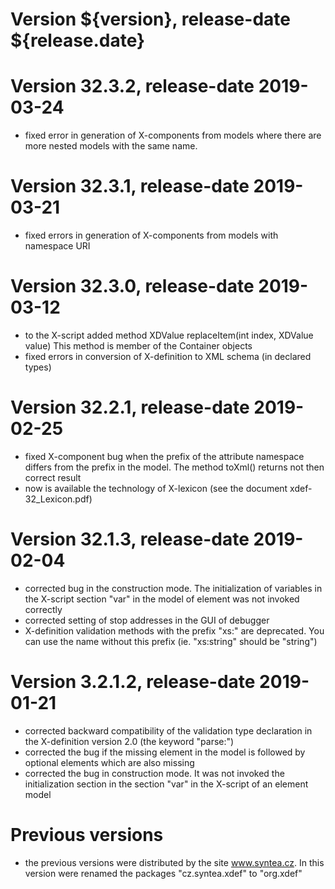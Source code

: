 # Version ${version}, release-date ${release.date}

# Version 32.3.2, release-date 2019-03-24
- fixed error in generation of X-components from models where there are more
  nested models with the same name.

# Version 32.3.1, release-date 2019-03-21
- fixed errors in generation of X-components from models with namespace URI

# Version 32.3.0, release-date 2019-03-12
- to the X-script added method
    XDValue replaceItem(int index, XDValue value)
  This method is member of the Container objects
- fixed errors in conversion of X-definition to XML schema (in declared types)

# Version 32.2.1, release-date 2019-02-25
- fixed X-component bug when the prefix of the attribute namespace differs
  from the prefix in the model. The method toXml() returns not then correct
  result
- now is available the technology of X-lexicon (see the document
  xdef-32_Lexicon.pdf)

# Version 32.1.3, release-date 2019-02-04
- corrected bug in the construction mode. The initialization of variables
  in the X-script section "var" in the model of element was not invoked
  correctly
- corrected setting of stop addresses in the GUI of debugger
- X-definition validation methods with the prefix "xs:" are deprecated. You can
  use the name without this prefix (ie. "xs:string" should be "string")

# Version 3.2.1.2, release-date 2019-01-21
- corrected backward compatibility of the validation type declaration in
  the X-definition version 2.0 (the keyword "parse:")
- corrected the bug if the missing element in the model is followed by
  optional elements which are also missing
- corrected the bug in construction mode. It was not invoked the
  initialization section in the section "var" in the X-script of 
  an element model

# Previous versions
- the previous versions were distributed by the site www.syntea.cz.
  In this version were renamed the packages "cz.syntea.xdef" to "org.xdef"

